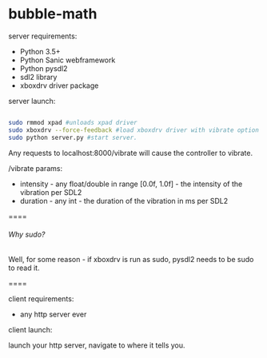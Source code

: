 # bubble-math

server requirements:

+ Python 3.5+
+ Python Sanic webframework
+ Python pysdl2 
+ sdl2 library
+ xboxdrv driver package

server launch:

```bash

sudo rmmod xpad #unloads xpad driver
sudo xboxdrv --force-feedback #load xboxdrv driver with vibrate option
sudo python server.py #start server.

```

Any requests to localhost:8000/vibrate will cause the controller to vibrate.

/vibrate params:

+ intensity - any float/double in range [0.0f, 1.0f] - the intensity of the vibration per SDL2
+ duration - any int - the duration of the vibration in ms per SDL2

====

###### Why sudo?

Well, for some reason - if xboxdrv is run as sudo, 
pysdl2 needs to be sudo to read it.

====


client requirements:

+ any http server ever

client launch:

launch your http server, navigate to where it tells you.
